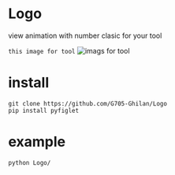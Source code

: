 # Logo
view animation with number clasic
for your tool

```this image for tool```
![imags for tool](Screenshot_٢٠٢١١٠٠٢-٢٠٠٤٢٠~2.png)  

# install
```
git clone https://github.com/G705-Ghilan/Logo
pip install pyfiglet
```

# example
```
python Logo/
```
